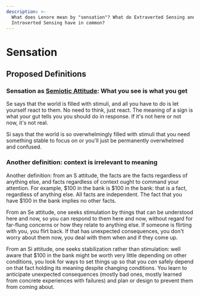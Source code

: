 ```yaml
---
description: >-
  What does Lenore mean by "sensation"? What do Extraverted Sensing and
  Introverted Sensing have in common?
---
```


# Sensation

## Proposed Definitions

### Sensation as [Semiotic Attitude](../../../../sign-interpretation/semiotic-attitude.md): What you see is what you get

Se says that the world is filled with stimuli, and all you have to do is let yourself react to them. No need to think, just react. The meaning of a sign is what your gut tells you you should do in response. If it's not here or not now, it's not real.

Si says that the world is so overwhelmingly filled with stimuli that you need something stable to focus on or you'll just be permanently overwhelmed and confused.

### Another definition: context is irrelevant to meaning

Another definition: from an S attitude, the facts are the facts regardless of anything else, and facts regardless of context ought to command your attention. For example, $100 in the bank is $100 in the bank: that is a fact, regardless of anything else. All facts are independent. The fact that you have $100 in the bank implies no other facts.

From an Se attitude, one seeks stimulation by things that can be understood here and now, so you can respond to them here and now, without regard for far-flung concerns or how they relate to anything else. If someone is flirting with you, you flirt back. If that has unexpected consequences, you don't worry about them now, you deal with them when and if they come up.

From an Si attitude, one seeks stabilization rather than stimulation: well aware that $100 in the bank might be worth very little depending on other conditions, you look for ways to set things up so that you _can_ safely depend on that fact holding its meaning despite changing conditions. You learn to anticipate unexpected consequences (mostly bad ones, mostly learned from concrete experiences with failures) and plan or design to prevent them from coming about.

